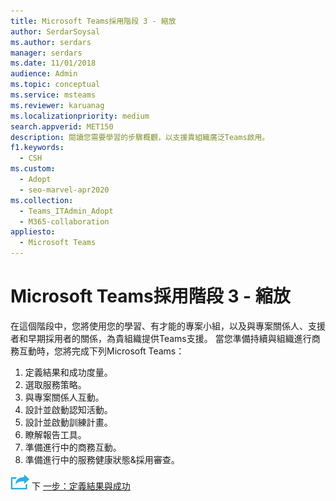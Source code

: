 ```yaml
---
title: Microsoft Teams採用階段 3 - 縮放
author: SerdarSoysal
ms.author: serdars
manager: serdars
ms.date: 11/01/2018
audience: Admin
ms.topic: conceptual
ms.service: msteams
ms.reviewer: karuanag
ms.localizationpriority: medium
search.appverid: MET150
description: 閱讀您需要學習的步驟概觀，以支援貴組織廣泛Teams啟用。
f1.keywords:
  - CSH
ms.custom:
  - Adopt
  - seo-marvel-apr2020
ms.collection:
  - Teams_ITAdmin_Adopt
  - M365-collaboration
appliesto:
  - Microsoft Teams
---
```


# <a name="microsoft-teams-adoption-phase-3---scale"></a>Microsoft Teams採用階段 3 - 縮放

在這個階段中，您將使用您的學習、有才能的專案小組，以及與專案關係人、支援者和早期採用者的關係，為貴組織提供Teams支援。 當您準備持續與組織進行商務互動時，您將完成下列Microsoft Teams：

1. 定義結果和成功度量。
2. 選取服務策略。
3. 與專案關係人互動。
4. 設計並啟動認知活動。
5. 設計並啟動訓練計畫。
6. 瞭解報告工具。
7. 準備進行中的商務互動。
8. 準備進行中的服務健康狀態&採用審查。

![代表下一個步驟的圖示。](media/teams-adoption-next-icon.png) 下 [一步：定義結果與成功](teams-adoption-define-outcomes.md)
